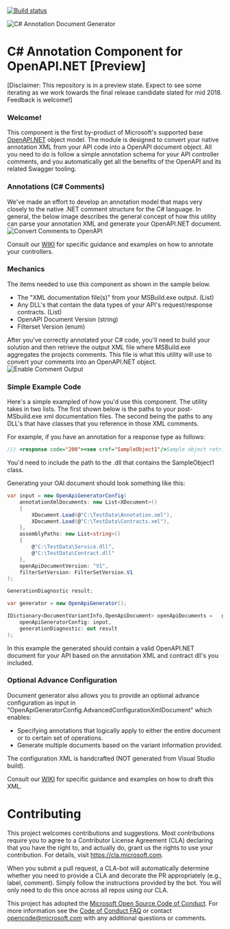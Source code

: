 

[![Build status](https://ci.appveyor.com/api/projects/status/capxc7p5cvyrq21w/branch/master?svg=true)](https://ci.appveyor.com/project/MicrosoftOpenAPINETAdmin/openapi-net-csharpcomment/branch/master)

![C# Annotation Document Generator](docs/images/banner.png "Convert /// C# Comments --> OpenAPI.NET")

# C# Annotation Component for OpenAPI.NET [Preview]
[Disclaimer: This repository is in a preview state. Expect to see some iterating as we work towards the final release candidate slated for mid 2018. Feedback is welcome!]


### Welcome!
This component is the first by-product of Microsoft's supported base [OpenAPI.NET](http://aka.ms/openapi) object model. The module is designed to convert your native annotation XML from your API code into a OpenAPI document object. All you need to do is follow a simple annotation schema for your API controller comments, and you automatically get all the benefits of the OpenAPI and its related Swagger tooling.

### Annotations (C# Comments)
We've made an effort to develop an annotation model that maps very closely to the native .NET comment structure for the C# language. In general, the below image describes the general concept of how this utility can parse your annotation XML and generate your OpenAPI.NET document.
![Convert Comments to OpenAPI](docs/images/comment-oai-map.png "Map /// C# Comments --> OpenAPI.NET")

Consult our [WIKI](https://github.com/Microsoft/OpenAPI.NET.CSharpComment/wiki) for specific guidance and examples on how to annotate your controllers.

### Mechanics
The items needed to use this component as shown in the sample below.
- The "XML documentation file(s)" from your MSBuild.exe output. (List<string>)
- Any DLL's that contain the data types of your API's request/response contracts. (List<string>)
- OpenAPI Document Version (string)
- Filterset Version (enum)

After you've correctly annotated your C# code, you'll need to build your solution and then retrieve the output XML file where MSBuild.exe aggregates the projects comments. This file is what this utility will use to convert your comments into an OpenAPI.NET object.
![Enable Comment Output](docs/images/vs-enable.png "Output comments from MSBuild.exe")

### Simple Example Code
Here's a simple exampled of how you'd use this component. The utility takes in two lists. The first shown below is the paths to your post-MSbuild.exe xml documentation files. The second being the paths to any DLL's that have classes that you reference in those XML comments.

For example, if you have an annotation for a response type as follows:
```csharp
/// <response code="200"><see cref="SampleObject1"/>Sample object retrieved</response>
```
You'd need to include the path to the .dll that contains the SampleObject1 class. 

Generating your OAI document should look something like this:
```csharp
var input = new OpenApiGeneratorConfig(
    annotationXmlDocuments: new List<XDocument>()
    {
        XDocument.Load(@"C:\TestData\Annotation.xml"),
        XDocument.Load(@"C:\TestData\Contracts.xml"),
    },
    assemblyPaths: new List<string>()
    {
        @"C:\TestData\Service.dll",
        @"C:\TestData\Contract.dll"
    },
    openApiDocumentVersion: "V1",
    filterSetVersion: FilterSetVersion.V1
);

GenerationDiagnostic result;

var generator = new OpenApiGenerator();

IDictionary<DocumentVariantInfo,OpenApiDocument> openApiDocuments =   generator.GenerateDocuments(
    openApiGeneratorConfig: input,
    generationDiagnostic: out result
);
```
In this example the generated should contain a valid OpenAPI.NET document for your API based on the annotation XML and contract dll's you included.

### Optional Advance Configuration

Document generator also allows you to provide an optional advance configuration as input in "OpenApiGeneratorConfig.AdvancedConfigurationXmlDocument"
which enables:

- Specifying annotations that logically apply to either the entire document or to certain set of operations.
- Generate multiple documents based on the variant information provided.

The configuration XML is handcrafted (NOT generated from Visual Studio build).

Consult our [WIKI](https://github.com/Microsoft/OpenAPI.NET.CSharpComment/wiki/configuration-XML-annotation-guide) for specific guidance and examples on how to draft this XML.

# Contributing
This project welcomes contributions and suggestions.  Most contributions require you to agree to a
Contributor License Agreement (CLA) declaring that you have the right to, and actually do, grant us
the rights to use your contribution. For details, visit https://cla.microsoft.com.

When you submit a pull request, a CLA-bot will automatically determine whether you need to provide
a CLA and decorate the PR appropriately (e.g., label, comment). Simply follow the instructions
provided by the bot. You will only need to do this once across all repos using our CLA.

This project has adopted the [Microsoft Open Source Code of Conduct](https://opensource.microsoft.com/codeofconduct/).
For more information see the [Code of Conduct FAQ](https://opensource.microsoft.com/codeofconduct/faq/) or
contact [opencode@microsoft.com](mailto:opencode@microsoft.com) with any additional questions or comments.

